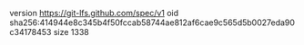version https://git-lfs.github.com/spec/v1
oid sha256:414944e8c345b4f50fccab58744ae812af6cae9c565d5b0027eda90c34178453
size 1338
